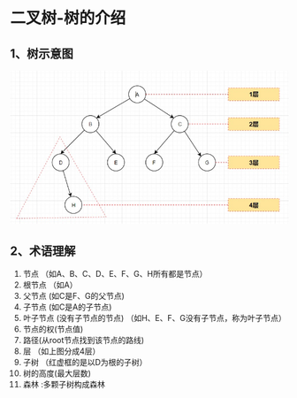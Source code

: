 # 二叉树-树的介绍

## 1、树示意图

![tree](images/tree.jpg)

## 2、术语理解

1. 
   节点 （如A、B、C、D、E、F、G、H所有都是节点）
2. 根节点 （如A）
3. 父节点 (如C是F、G的父节点)
4. 子节点 (如C是A的子节点)
5. 叶子节点 (没有子节点的节点) （如H、E、F、G没有子节点，称为叶子节点）
6. 节点的权(节点值)
7. 路径(从root节点找到该节点的路线)
8. 层 （如上图分成4层）
9. 子树 （红虚框的是以D为根的子树）
10. 树的高度(最大层数)
11. 森林 :多颗子树构成森林
